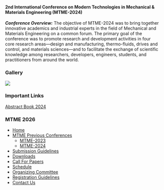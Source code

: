 #### 2nd International Conference on Modern Technologies in Mechanical & Materials Engineering **(MTME-2024)**
**_Conference Overview:_**
The objective of MTME-2024 was to bring together innovative academics and industrial experts in the field of Mechanical and Materials Engineering on a common forum. The primary goal of the conference was to promote research and development activities in four core research areas—design and manufacturing, thermo-fluids, drives and control, and materials sciences—and to facilitate the exchange of scientific knowledge among researchers, developers, engineers, students, and practitioners from around the world.
### Gallery
[![](https://giki.edu.pk/wp-content/uploads/2025/03/DSC_0389.jpg)](https://giki.edu.pk/wp-content/uploads/2025/03/DSC_0389.jpg)
[](https://giki.edu.pk/wp-content/uploads/2025/03/DSC_0477.jpg)
[](https://giki.edu.pk/wp-content/uploads/2025/03/DSC_0175.jpg)
[](https://giki.edu.pk/wp-content/uploads/2025/03/DSC_0195.jpg)
[](https://giki.edu.pk/wp-content/uploads/2025/03/DSC_0103.jpg)
### Important Links
[Abstract Book 2024](http://giki.edu.pk/wp-content/uploads/2025/03/MTME2024_Abstract-Booklet-3.pdf)
### MTME 2026
  * [Home](https://giki.edu.pk/mtme-2025/home/)
  * [MTME Previous Conferences](https://giki.edu.pk/mtme-2024/)
    * [MTME-2023](https://giki.edu.pk/mtme-2023/)
    * [MTME-2024](https://giki.edu.pk/mtme-2024/)
  * [Submission Guidelines](https://giki.edu.pk/mtme-2025/paper-submission/)
  * [Downloads](https://giki.edu.pk/mtme-2025/downloads-mtme/)
  * [Call For Papers](https://giki.edu.pk/mtme-2025/call-for-papers/)
  * [Schedule](https://giki.edu.pk/mtme-2025/program-mtme/)
  * [Organizing Committee](https://giki.edu.pk/mtme-2025/organizing-committee-mtme/)
  * [Registration Guidelines](https://giki.edu.pk/mtme-2025/registration-mtme/)
  * [Contact Us](https://giki.edu.pk/mtme-2025/keynote-speakers/)


